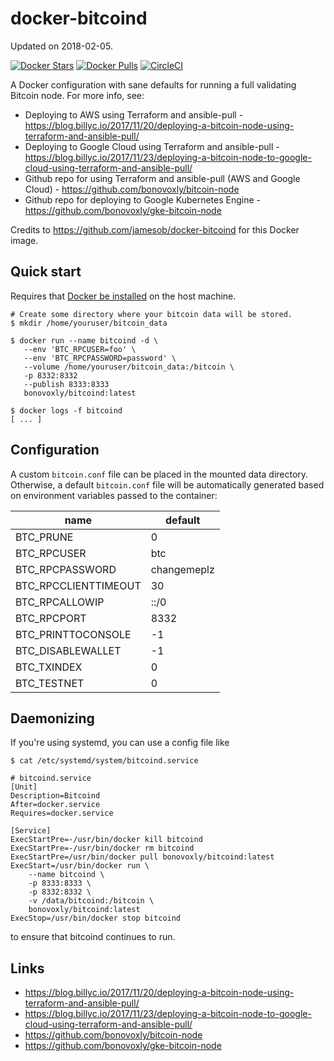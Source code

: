 
# docker-bitcoind

Updated on 2018-02-05.

[![Docker Stars](https://img.shields.io/docker/stars/bcawthra/bitcoind.svg)](https://hub.docker.com/r/bcawthra/bitcoind/)
[![Docker Pulls](https://img.shields.io/docker/pulls/bcawthra/bitcoind.svg)](https://hub.docker.com/r/bcawthra/bitcoind/)
[![CircleCI](https://circleci.com/gh/bonovoxly/docker-bitcoind/tree/master.svg?style=svg)](https://circleci.com/gh/bonovoxly/docker-bitcoind/tree/master)

A Docker configuration with sane defaults for running a full validating Bitcoin node. For more info, see:

- Deploying to AWS using Terraform and ansible-pull - <https://blog.billyc.io/2017/11/20/deploying-a-bitcoin-node-using-terraform-and-ansible-pull/>
- Deploying to Google Cloud using Terraform and ansible-pull - <https://blog.billyc.io/2017/11/23/deploying-a-bitcoin-node-to-google-cloud-using-terraform-and-ansible-pull/>
- Github repo for using Terraform and ansible-pull (AWS and Google Cloud) - <https://github.com/bonovoxly/bitcoin-node>
- Github repo for deploying to Google Kubernetes Engine - <https://github.com/bonovoxly/gke-bitcoin-node>


Credits to https://github.com/jamesob/docker-bitcoind for this Docker image.

## Quick start

Requires that [Docker be installed](https://docs.docker.com/engine/installation/) on the host machine.

```
# Create some directory where your bitcoin data will be stored.
$ mkdir /home/youruser/bitcoin_data

$ docker run --name bitcoind -d \
   --env 'BTC_RPCUSER=foo' \
   --env 'BTC_RPCPASSWORD=password' \
   --volume /home/youruser/bitcoin_data:/bitcoin \
   -p 8332:8332
   --publish 8333:8333
   bonovoxly/bitcoind:latest

$ docker logs -f bitcoind
[ ... ]
```

## Configuration

A custom `bitcoin.conf` file can be placed in the mounted data directory.
Otherwise, a default `bitcoin.conf` file will be automatically generated based
on environment variables passed to the container:

| name | default |
| ---- | ------- |
| BTC_PRUNE | 0 |
| BTC_RPCUSER | btc |
| BTC_RPCPASSWORD | changemeplz |
| BTC_RPCCLIENTTIMEOUT | 30 |
| BTC_RPCALLOWIP | ::/0 |
| BTC_RPCPORT | 8332 |
| BTC_PRINTTOCONSOLE | -1 |
| BTC_DISABLEWALLET | -1 |
| BTC_TXINDEX | 0 |
| BTC_TESTNET | 0 |


## Daemonizing

If you're using systemd, you can use a config file like

```
$ cat /etc/systemd/system/bitcoind.service

# bitcoind.service
[Unit]
Description=Bitcoind
After=docker.service
Requires=docker.service
 
[Service]
ExecStartPre=-/usr/bin/docker kill bitcoind
ExecStartPre=-/usr/bin/docker rm bitcoind
ExecStartPre=/usr/bin/docker pull bonovoxly/bitcoind:latest
ExecStart=/usr/bin/docker run \
    --name bitcoind \
    -p 8333:8333 \
    -p 8332:8332 \
    -v /data/bitcoind:/bitcoin \
    bonovoxly/bitcoind:latest
ExecStop=/usr/bin/docker stop bitcoind 
```

to ensure that bitcoind continues to run.


## Links

- <https://blog.billyc.io/2017/11/20/deploying-a-bitcoin-node-using-terraform-and-ansible-pull/>
- <https://blog.billyc.io/2017/11/23/deploying-a-bitcoin-node-to-google-cloud-using-terraform-and-ansible-pull/>
- <https://github.com/bonovoxly/bitcoin-node>
- <https://github.com/bonovoxly/gke-bitcoin-node>

